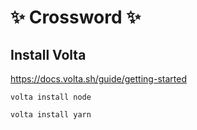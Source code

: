 # ✨ Crossword ✨

## Install Volta

https://docs.volta.sh/guide/getting-started

``` volta install node ```

``` volta install yarn ```
